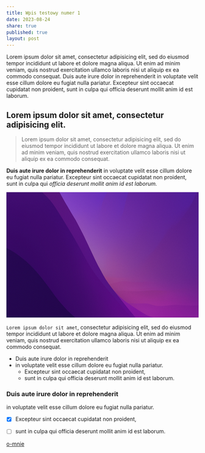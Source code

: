 ```yaml
---
title: Wpis testowy numer 1
date: 2023-08-24
share: true
published: true
layout: post
---
```


Lorem ipsum dolor sit amet, consectetur adipisicing elit, sed do eiusmod tempor incididunt ut labore et dolore magna aliqua. Ut enim ad minim veniam, quis nostrud exercitation ullamco laboris nisi ut aliquip ex ea commodo consequat. Duis aute irure dolor in reprehenderit in voluptate velit esse cillum dolore eu fugiat nulla pariatur. Excepteur sint occaecat cupidatat non proident, sunt in culpa qui officia deserunt mollit anim id est laborum.

## Lorem ipsum dolor sit amet, consectetur adipisicing elit.

> Lorem ipsum dolor sit amet, consectetur adipisicing elit, sed do eiusmod tempor incididunt ut labore et dolore magna aliqua. Ut enim ad minim veniam, quis nostrud exercitation ullamco laboris nisi ut aliquip ex ea commodo consequat.

**Duis aute irure dolor in reprehenderit** in voluptate velit esse cillum dolore eu fugiat nulla pariatur. Excepteur sint occaecat cupidatat non proident, sunt in culpa qui *officia deserunt mollit anim id est laborum.*

![2023-08-23_wallpaper1.png](/images/2023-08/2023-08-23_wallpaper1.png)

`Lorem ipsum dolor sit amet`, consectetur adipisicing elit, sed do eiusmod tempor incididunt ut labore et dolore magna aliqua. Ut enim ad minim veniam, quis nostrud exercitation ullamco laboris nisi ut aliquip ex ea commodo consequat.

- Duis aute irure dolor in reprehenderit
- in voluptate velit esse cillum dolore eu fugiat nulla pariatur.
	- Excepteur sint occaecat cupidatat non proident,
	- sunt in culpa qui officia deserunt mollit anim id est laborum.

### Duis aute irure dolor in reprehenderit

in voluptate velit esse cillum dolore eu fugiat nulla pariatur.
- [x] Excepteur sint occaecat cupidatat non proident,
- [ ] sunt in culpa qui officia deserunt mollit anim id est laborum.



[o-mnie](/pages/o-mnie.md)